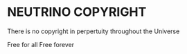 # NEUTRINO COPYRIGHT

There is no copyright in perpertuity throughout the Universe

Free for all 
Free forever
